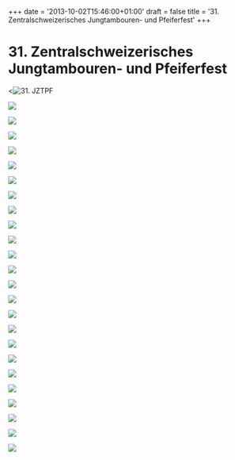 +++
date = '2013-10-02T15:46:00+01:00'
draft = false
title = '31. Zentralschweizerisches Jungtambouren- und Pfeiferfest'
+++

# 31. Zentralschweizerisches Jungtambouren- und Pfeiferfest

<![31. JZTPF](http://tambourenarthgoldau.ch/wp-content/uploads/2013/10/jztpv-zeitungsartikel.jpg)  


[![](http://tambourenarthgoldau.ch/wp-content/uploads/2013/10/IMG_3364-e1380728392202-150x150.jpg)](http://tambourenarthgoldau.ch/?attachment_id=544)

[![](http://tambourenarthgoldau.ch/wp-content/uploads/2013/10/IMG_3365-150x150.jpg)](http://tambourenarthgoldau.ch/?attachment_id=545)

[![](http://tambourenarthgoldau.ch/wp-content/uploads/2013/10/IMG_3366-150x150.jpg)](http://tambourenarthgoldau.ch/?attachment_id=546)

  

[![](http://tambourenarthgoldau.ch/wp-content/uploads/2013/10/IMG_3367-150x150.jpg)](http://tambourenarthgoldau.ch/?attachment_id=547)

[![](http://tambourenarthgoldau.ch/wp-content/uploads/2013/10/IMG_3368-150x150.jpg)](http://tambourenarthgoldau.ch/?attachment_id=548)

[![](http://tambourenarthgoldau.ch/wp-content/uploads/2013/10/IMG_3369-150x150.jpg)](http://tambourenarthgoldau.ch/?attachment_id=549)

  

[![](http://tambourenarthgoldau.ch/wp-content/uploads/2013/10/IMG_3370-150x150.jpg)](http://tambourenarthgoldau.ch/?attachment_id=550)

[![](http://tambourenarthgoldau.ch/wp-content/uploads/2013/10/IMG_3371-150x150.jpg)](http://tambourenarthgoldau.ch/?attachment_id=551)

[![](http://tambourenarthgoldau.ch/wp-content/uploads/2013/10/IMG_3372-150x150.jpg)](http://tambourenarthgoldau.ch/?attachment_id=552)

  

[![](http://tambourenarthgoldau.ch/wp-content/uploads/2013/10/IMG_3373-150x150.jpg)](http://tambourenarthgoldau.ch/?attachment_id=553)

[![](http://tambourenarthgoldau.ch/wp-content/uploads/2013/10/IMG_3374-e1380728412496-150x150.jpg)](http://tambourenarthgoldau.ch/?attachment_id=554)

[![](http://tambourenarthgoldau.ch/wp-content/uploads/2013/10/IMG_3375-e1380728428458-150x150.jpg)](http://tambourenarthgoldau.ch/?attachment_id=555)

  

[![](http://tambourenarthgoldau.ch/wp-content/uploads/2013/10/IMG_3376-e1380728443674-150x150.jpg)](http://tambourenarthgoldau.ch/?attachment_id=556)

[![](http://tambourenarthgoldau.ch/wp-content/uploads/2013/10/IMG_3378-e1380728456909-150x150.jpg)](http://tambourenarthgoldau.ch/?attachment_id=557)

[![](http://tambourenarthgoldau.ch/wp-content/uploads/2013/10/IMG_3379-e1380728472558-150x150.jpg)](http://tambourenarthgoldau.ch/?attachment_id=558)

  

[![](http://tambourenarthgoldau.ch/wp-content/uploads/2013/10/IMG_3380-e1380728497383-150x150.jpg)](http://tambourenarthgoldau.ch/?attachment_id=559)

[![](http://tambourenarthgoldau.ch/wp-content/uploads/2013/10/IMG_3381-e1380728519596-150x150.jpg)](http://tambourenarthgoldau.ch/?attachment_id=560)

[![](http://tambourenarthgoldau.ch/wp-content/uploads/2013/10/IMG_3382-e1380728532275-150x150.jpg)](http://tambourenarthgoldau.ch/?attachment_id=561)

  

[![](http://tambourenarthgoldau.ch/wp-content/uploads/2013/10/IMG_3383-e1380728545510-150x150.jpg)](http://tambourenarthgoldau.ch/?attachment_id=562)

[![](http://tambourenarthgoldau.ch/wp-content/uploads/2013/10/IMG_3384-e1380728365648-150x150.jpg)](http://tambourenarthgoldau.ch/?attachment_id=563)

[![](http://tambourenarthgoldau.ch/wp-content/uploads/2013/10/IMG_3385-e1380728566272-150x150.jpg)](http://tambourenarthgoldau.ch/?attachment_id=564)

  

[![](http://tambourenarthgoldau.ch/wp-content/uploads/2013/10/IMG_3386-e1380728583654-150x150.jpg)](http://tambourenarthgoldau.ch/?attachment_id=565)

[![](http://tambourenarthgoldau.ch/wp-content/uploads/2013/10/IMG_3387-e1380728597658-150x150.jpg)](http://tambourenarthgoldau.ch/?attachment_id=566)

[![](http://tambourenarthgoldau.ch/wp-content/uploads/2013/10/IMG_3388-e1380728611923-150x150.jpg)](http://tambourenarthgoldau.ch/?attachment_id=567)
